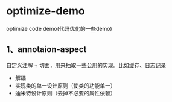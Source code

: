 # optimize-demo
optimize code demo(代码优化的一些demo)  
## 1、annotaion-aspect  
自定义注解 + 切面，用来抽取一些公用的实现。比如缓存、日志记录  
* 解耦  
* 实现类的单一设计原则（使类的功能单一）   
* 迪米特设计原则（去掉不必要的属性依赖） 

